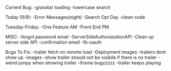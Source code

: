 Current Bug:
  -gravatar loading
  -lowercase search

Today (9/9):
  -Error Messages(night)
  -Search Opt Day
  -clean code

Tuesday-Friday:
  -One Feature AM
  -Front End PM

MISC:
  -forgot password email
  -ServerSideAuthorazationAPI
  -Clean up server side API
  -confirmation email
  -fb-oauth

Bugs To Fix:
  -trailer fetch on remote load
  -Deployment images
  -trailers dont show up
  -images
  -show trailer should not be visibile if there is no trailer
  -weird jumpy when showing trailer
  -iframe bugzzzzz
  -trailer keeps playing

